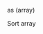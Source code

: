 <span style='color:var(--vscode-symbolIcon-methodForeground);'>as</span> (<span style='color:var(--vscode-symbolIcon-variableForeground);'>array</span>) 

Sort array
